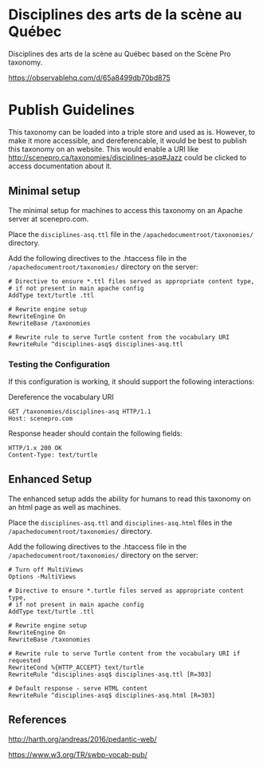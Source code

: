 # Disciplines des arts de la scène au Québec
Disciplines des arts de la scène au Québec based on the Scène Pro taxonomy.

https://observablehq.com/d/65a8499db70bd875

# Publish Guidelines
This taxonomy can be loaded into a triple store and used as is. However, to make it more accessible, and dereferencable, it would be best to publish this taxonomy on an website. This would enable a URI like http://scenepro.ca/taxonomies/disciplines-asq#Jazz could be clicked to access documentation about it.


## Minimal setup

The minimal setup for machines to access this taxonomy on an Apache server at scenepro.com.

Place the `disciplines-asq.ttl` file in the `/apachedocumentroot/taxonomies/` directory.

Add the following directives to the .htaccess file in the `/apachedocumentroot/taxonomies/` directory on the server:

```
# Directive to ensure *.ttl files served as appropriate content type,
# if not present in main apache config
AddType text/turtle .ttl

# Rewrite engine setup
RewriteEngine On
RewriteBase /taxonomies

# Rewrite rule to serve Turtle content from the vocabulary URI
RewriteRule ^disciplines-asq$ disciplines-asq.ttl
```

### Testing the Configuration

If this configuration is working, it should support the following interactions:

Dereference the vocabulary URI

```
GET /taxonomies/disciplines-asq HTTP/1.1
Host: scenepro.com
```
Response header should contain the following fields:
```
HTTP/1.x 200 OK
Content-Type: text/turtle
```

## Enhanced Setup

The enhanced setup adds the ability for humans to read this taxonomy on an html page as well as machines.

Place the `disciplines-asq.ttl` and `disciplines-asq.html` files in the `/apachedocumentroot/taxonomies/` directory.

Add the following directives to the .htaccess file in the `/apachedocumentroot/taxonomies/` directory on the server:

```
# Turn off MultiViews
Options -MultiViews

# Directive to ensure *.turtle files served as appropriate content type,
# if not present in main apache config
AddType text/turtle .ttl

# Rewrite engine setup
RewriteEngine On
RewriteBase /taxonomies

# Rewrite rule to serve Turtle content from the vocabulary URI if requested
RewriteCond %{HTTP_ACCEPT} text/turtle
RewriteRule ^disciplines-asq$ disciplines-asq.ttl [R=303]

# Default response - serve HTML content
RewriteRule ^disciplines-asq$ disciplines-asq.html [R=303]
```


## References

http://harth.org/andreas/2016/pedantic-web/

https://www.w3.org/TR/swbp-vocab-pub/
